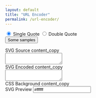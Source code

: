 ```yaml
---
layout: default
title: "URL Encoder"
permalink: /url-encoder/
---
```


<form action="#" method="post">
	<div class="text-center">
		<div class="btn-group" role="group">
			<input type="radio" class="btn-check" name="quote" id="single" autocomplete="off" value="single" checked>
			<label class="btn btn-outline-primary" for="single">Single Quote</label>
			<input type="radio" class="btn-check" name="quote" id="double" autocomplete="off" value="double">
			<label class="btn btn-outline-primary" for="double">Double Quote</label>
		</div>
		<div class="dropdown d-inline-block m-2">
			<button class="btn btn-primary dropdown-toggle" type="button" data-bs-toggle="dropdown" aria-expanded="false">Some samples</button>
			<ul class="dropdown-menu svg-samples"></ul>
		</div>
	</div>
	<div class="row">
		<div class="col-md-6">
			<div class="card mt-3">
				<div class="card-header d-flex justify-content-between align-items-center">
					<span>SVG Source</span>
					<span class="material-symbols-outlined" data-copy="svg-source" title="Click to Clipboard">content_copy</span>
				</div>
				<div class="card-body p-0">
					<textarea class="svg-source form-control border-0 font-monospace" spellcheck="false"></textarea>
				</div>
			</div>
		</div>
		<div class="col-md-6">
			<div class="card mt-3">
				<div class="card-header d-flex justify-content-between align-items-center">
					<span>SVG Encoded</span>
					<span class="material-symbols-outlined" data-copy="svg-encoded" title="Click to Clipboard">content_copy</span>
				</div>
				<div class="card-body p-0">
					<textarea class="svg-encoded form-control border-0 font-monospace" spellcheck="false"></textarea>
				</div>
			</div>
		</div>
		<div class="col-md-6">
			<div class="card mt-3">
				<div class="card-header d-flex justify-content-between align-items-center">
					<span>CSS Background</span>
					<span class="material-symbols-outlined" data-copy="svg-css" title="Click to Clipboard">content_copy</span>
				</div>
				<div class="card-body p-0">
					<div class="form-control border-0 font-monospace"><code class="svg-background"></code></div>
				</div>
			</div>
		</div>
		<div class="col-md-6">
			<div class="card mt-3">
				<div class="card-header d-flex justify-content-between align-items-center">
					<span>SVG Preview</span>
					<span>
						<input class="form-control" type="text" name="background" value="#ffffff" data-coloris>
					</span>
				</div>
				<div class="card-body p-0">
					<div class="svg-preview"><div class="bg"></div></div>
				</div>
			</div>
		</div>
	</div>
</form>
<script>
var svgSample = {
	'Liquid Cheese': "<svg xmlns='http://www.w3.org/2000/svg' width='100%' height='100%' viewBox='0 0 1600 800'><rect fill='#ffaa00' width='1600' height='800'/><g fill-opacity='1'><path fill='#ffb100'  d='M486 705.8c-109.3-21.8-223.4-32.2-335.3-19.4C99.5 692.1 49 703 0 719.8V800h843.8c-115.9-33.2-230.8-68.1-347.6-92.2C492.8 707.1 489.4 706.5 486 705.8z'/><path fill='#ffb800'  d='M1600 0H0v719.8c49-16.8 99.5-27.8 150.7-33.5c111.9-12.7 226-2.4 335.3 19.4c3.4 0.7 6.8 1.4 10.2 2c116.8 24 231.7 59 347.6 92.2H1600V0z'/><path fill='#ffbe00'  d='M478.4 581c3.2 0.8 6.4 1.7 9.5 2.5c196.2 52.5 388.7 133.5 593.5 176.6c174.2 36.6 349.5 29.2 518.6-10.2V0H0v574.9c52.3-17.6 106.5-27.7 161.1-30.9C268.4 537.4 375.7 554.2 478.4 581z'/><path fill='#ffc500'  d='M0 0v429.4c55.6-18.4 113.5-27.3 171.4-27.7c102.8-0.8 203.2 22.7 299.3 54.5c3 1 5.9 2 8.9 3c183.6 62 365.7 146.1 562.4 192.1c186.7 43.7 376.3 34.4 557.9-12.6V0H0z'/><path fill='#ffcc00'  d='M181.8 259.4c98.2 6 191.9 35.2 281.3 72.1c2.8 1.1 5.5 2.3 8.3 3.4c171 71.6 342.7 158.5 531.3 207.7c198.8 51.8 403.4 40.8 597.3-14.8V0H0v283.2C59 263.6 120.6 255.7 181.8 259.4z'/><path fill='#ffd914'  d='M1600 0H0v136.3c62.3-20.9 127.7-27.5 192.2-19.2c93.6 12.1 180.5 47.7 263.3 89.6c2.6 1.3 5.1 2.6 7.7 3.9c158.4 81.1 319.7 170.9 500.3 223.2c210.5 61 430.8 49 636.6-16.6V0z'/><path fill='#ffe529'  d='M454.9 86.3C600.7 177 751.6 269.3 924.1 325c208.6 67.4 431.3 60.8 637.9-5.3c12.8-4.1 25.4-8.4 38.1-12.9V0H288.1c56 21.3 108.7 50.6 159.7 82C450.2 83.4 452.5 84.9 454.9 86.3z'/><path fill='#ffef3d'  d='M1600 0H498c118.1 85.8 243.5 164.5 386.8 216.2c191.8 69.2 400 74.7 595 21.1c40.8-11.2 81.1-25.2 120.3-41.7V0z'/><path fill='#fff852'  d='M1397.5 154.8c47.2-10.6 93.6-25.3 138.6-43.8c21.7-8.9 43-18.8 63.9-29.5V0H643.4c62.9 41.7 129.7 78.2 202.1 107.4C1020.4 178.1 1214.2 196.1 1397.5 154.8z'/><path fill='#ffff66'  d='M1315.3 72.4c75.3-12.6 148.9-37.1 216.8-72.4h-723C966.8 71 1144.7 101 1315.3 72.4z'/></g></svg>",
	'Protruding Squares': "<svg xmlns='http://www.w3.org/2000/svg'  width='100' height='100' viewBox='0 0 200 200'><rect fill='#ee5522' width='200' height='200'/><defs><linearGradient id='a' gradientUnits='userSpaceOnUse' x1='100' y1='33' x2='100' y2='-3'><stop offset='0' stop-color='#000' stop-opacity='0'/><stop offset='1' stop-color='#000' stop-opacity='1'/></linearGradient><linearGradient id='b' gradientUnits='userSpaceOnUse' x1='100' y1='135' x2='100' y2='97'><stop offset='0' stop-color='#000' stop-opacity='0'/><stop offset='1' stop-color='#000' stop-opacity='1'/></linearGradient></defs><g  fill='#d23d09' fill-opacity='0.6'><rect x='100'  width='100' height='100'/><rect y='100'  width='100' height='100'/></g><g fill-opacity='0.5'><polygon fill='url(#a)' points='100 30 0 0 200 0'/><polygon fill='url(#b)' points='100 100 0 130 0 100 200 100 200 130'/></g></svg>",
	'Bullseye Gradient': "<svg xmlns='http://www.w3.org/2000/svg' width='100%' height='100%' viewBox='0 0 800 800'><rect fill='#000000' width='800' height='800'/><g fill-opacity='1'><circle fill='#000000'  cx='400' cy='400' r='600'/><circle fill='#230046'  cx='400' cy='400' r='500'/><circle fill='#2f0052'  cx='400' cy='400' r='400'/><circle fill='#3b075e'  cx='400' cy='400' r='300'/><circle fill='#48156a'  cx='400' cy='400' r='200'/><circle fill='#552277'  cx='400' cy='400' r='100'/></g></svg>",
	'Spectrum Gradient': "<svg xmlns='http://www.w3.org/2000/svg' width='100%' height='100%' viewBox='0 0 1200 800'><rect fill='#ffff00' width='1200' height='800'/><defs><radialGradient id='a' cx='0' cy='800' r='800' gradientUnits='userSpaceOnUse'><stop  offset='0' stop-color='#ff8000'/><stop  offset='1' stop-color='#ff8000' stop-opacity='0'/></radialGradient><radialGradient id='b' cx='1200' cy='800' r='800' gradientUnits='userSpaceOnUse'><stop  offset='0' stop-color='#00ff19'/><stop  offset='1' stop-color='#00ff19' stop-opacity='0'/></radialGradient><radialGradient id='c' cx='600' cy='0' r='600' gradientUnits='userSpaceOnUse'><stop  offset='0' stop-color='#9900ff'/><stop  offset='1' stop-color='#9900ff' stop-opacity='0'/></radialGradient><radialGradient id='d' cx='600' cy='800' r='600' gradientUnits='userSpaceOnUse'><stop  offset='0' stop-color='#ffff00'/><stop  offset='1' stop-color='#ffff00' stop-opacity='0'/></radialGradient><radialGradient id='e' cx='0' cy='0' r='800' gradientUnits='userSpaceOnUse'><stop  offset='0' stop-color='#FF0000'/><stop  offset='1' stop-color='#FF0000' stop-opacity='0'/></radialGradient><radialGradient id='f' cx='1200' cy='0' r='800' gradientUnits='userSpaceOnUse'><stop  offset='0' stop-color='#0CF'/><stop  offset='1' stop-color='#0CF' stop-opacity='0'/></radialGradient></defs><rect fill='url(#a)' width='1200' height='800'/><rect fill='url(#b)' width='1200' height='800'/><rect fill='url(#c)' width='1200' height='800'/><rect fill='url(#d)' width='1200' height='800'/><rect fill='url(#e)' width='1200' height='800'/><rect fill='url(#f)' width='1200' height='800'/></svg>",
	'Endless Constellation': "<svg xmlns='http://www.w3.org/2000/svg'  width='400' height='400' viewBox='0 0 800 800'><rect fill='#330033' width='800' height='800'/><g fill='none' stroke='#404'  stroke-width='1'><path d='M769 229L1037 260.9M927 880L731 737 520 660 309 538 40 599 295 764 126.5 879.5 40 599-197 493 102 382-31 229 126.5 79.5-69-63'/><path d='M-31 229L237 261 390 382 603 493 308.5 537.5 101.5 381.5M370 905L295 764'/><path d='M520 660L578 842 731 737 840 599 603 493 520 660 295 764 309 538 390 382 539 269 769 229 577.5 41.5 370 105 295 -36 126.5 79.5 237 261 102 382 40 599 -69 737 127 880'/><path d='M520-140L578.5 42.5 731-63M603 493L539 269 237 261 370 105M902 382L539 269M390 382L102 382'/><path d='M-222 42L126.5 79.5 370 105 539 269 577.5 41.5 927 80 769 229 902 382 603 493 731 737M295-36L577.5 41.5M578 842L295 764M40-201L127 80M102 382L-261 269'/></g><g  fill='#505'><circle  cx='769' cy='229' r='5'/><circle  cx='539' cy='269' r='5'/><circle  cx='603' cy='493' r='5'/><circle  cx='731' cy='737' r='5'/><circle  cx='520' cy='660' r='5'/><circle  cx='309' cy='538' r='5'/><circle  cx='295' cy='764' r='5'/><circle  cx='40' cy='599' r='5'/><circle  cx='102' cy='382' r='5'/><circle  cx='127' cy='80' r='5'/><circle  cx='370' cy='105' r='5'/><circle  cx='578' cy='42' r='5'/><circle  cx='237' cy='261' r='5'/><circle  cx='390' cy='382' r='5'/></g></svg>",
	'Zig Zag': "<svg xmlns='http://www.w3.org/2000/svg'  width='120' height='120' viewBox='0 0 120 120'><rect fill='#00bb77' width='120' height='120'/><polygon  fill='#000' fill-opacity='.1' points='120 0 120 60 90 30 60 0 0 0 0 0 60 60 0 120 60 120 90 90 120 60 120 0'/></svg>",
	'Repeating Chevrons': "<svg xmlns='http://www.w3.org/2000/svg'  width='120' height='120' viewBox='0 0 120 120'><rect fill='#ddffaa' width='120' height='120'/><polygon  fill='#AE9' fill-opacity='1' points='120 120 60 120 90 90 120 60 120 0 120 0 60 60 0 0 0 60 30 90 60 120 120 120 '/></svg>",
	'Large Triangles': "<svg xmlns='http://www.w3.org/2000/svg'  width='540' height='450' viewBox='0 0 1080 900'><rect fill='#00b7ff' width='1080' height='900'/><g fill-opacity='.1'><polygon fill='#444' points='90 150 0 300 180 300'/><polygon points='90 150 180 0 0 0'/><polygon fill='#AAA' points='270 150 360 0 180 0'/><polygon fill='#DDD' points='450 150 360 300 540 300'/><polygon fill='#999' points='450 150 540 0 360 0'/><polygon points='630 150 540 300 720 300'/><polygon fill='#DDD' points='630 150 720 0 540 0'/><polygon fill='#444' points='810 150 720 300 900 300'/><polygon fill='#FFF' points='810 150 900 0 720 0'/><polygon fill='#DDD' points='990 150 900 300 1080 300'/><polygon fill='#444' points='990 150 1080 0 900 0'/><polygon fill='#DDD' points='90 450 0 600 180 600'/><polygon points='90 450 180 300 0 300'/><polygon fill='#666' points='270 450 180 600 360 600'/><polygon fill='#AAA' points='270 450 360 300 180 300'/><polygon fill='#DDD' points='450 450 360 600 540 600'/><polygon fill='#999' points='450 450 540 300 360 300'/><polygon fill='#999' points='630 450 540 600 720 600'/><polygon fill='#FFF' points='630 450 720 300 540 300'/><polygon points='810 450 720 600 900 600'/><polygon fill='#DDD' points='810 450 900 300 720 300'/><polygon fill='#AAA' points='990 450 900 600 1080 600'/><polygon fill='#444' points='990 450 1080 300 900 300'/><polygon fill='#222' points='90 750 0 900 180 900'/><polygon points='270 750 180 900 360 900'/><polygon fill='#DDD' points='270 750 360 600 180 600'/><polygon points='450 750 540 600 360 600'/><polygon points='630 750 540 900 720 900'/><polygon fill='#444' points='630 750 720 600 540 600'/><polygon fill='#AAA' points='810 750 720 900 900 900'/><polygon fill='#666' points='810 750 900 600 720 600'/><polygon fill='#999' points='990 750 900 900 1080 900'/><polygon fill='#999' points='180 0 90 150 270 150'/><polygon fill='#444' points='360 0 270 150 450 150'/><polygon fill='#FFF' points='540 0 450 150 630 150'/><polygon points='900 0 810 150 990 150'/><polygon fill='#222' points='0 300 -90 450 90 450'/><polygon fill='#FFF' points='0 300 90 150 -90 150'/><polygon fill='#FFF' points='180 300 90 450 270 450'/><polygon fill='#666' points='180 300 270 150 90 150'/><polygon fill='#222' points='360 300 270 450 450 450'/><polygon fill='#FFF' points='360 300 450 150 270 150'/><polygon fill='#444' points='540 300 450 450 630 450'/><polygon fill='#222' points='540 300 630 150 450 150'/><polygon fill='#AAA' points='720 300 630 450 810 450'/><polygon fill='#666' points='720 300 810 150 630 150'/><polygon fill='#FFF' points='900 300 810 450 990 450'/><polygon fill='#999' points='900 300 990 150 810 150'/><polygon points='0 600 -90 750 90 750'/><polygon fill='#666' points='0 600 90 450 -90 450'/><polygon fill='#AAA' points='180 600 90 750 270 750'/><polygon fill='#444' points='180 600 270 450 90 450'/><polygon fill='#444' points='360 600 270 750 450 750'/><polygon fill='#999' points='360 600 450 450 270 450'/><polygon fill='#666' points='540 600 630 450 450 450'/><polygon fill='#222' points='720 600 630 750 810 750'/><polygon fill='#FFF' points='900 600 810 750 990 750'/><polygon fill='#222' points='900 600 990 450 810 450'/><polygon fill='#DDD' points='0 900 90 750 -90 750'/><polygon fill='#444' points='180 900 270 750 90 750'/><polygon fill='#FFF' points='360 900 450 750 270 750'/><polygon fill='#AAA' points='540 900 630 750 450 750'/><polygon fill='#FFF' points='720 900 810 750 630 750'/><polygon fill='#222' points='900 900 990 750 810 750'/><polygon fill='#222' points='1080 300 990 450 1170 450'/><polygon fill='#FFF' points='1080 300 1170 150 990 150'/><polygon points='1080 600 990 750 1170 750'/><polygon fill='#666' points='1080 600 1170 450 990 450'/><polygon fill='#DDD' points='1080 900 1170 750 990 750'/></g></svg>",
	'Diamond Sunset': "<svg xmlns='http://www.w3.org/2000/svg' width='100%' height='100%' ><defs><linearGradient id='a' x1='0' x2='0' y1='0' y2='1'><stop offset='0'  stop-color='#80F'/><stop offset='1'  stop-color='#f40'/></linearGradient></defs><pattern id='b'  width='24' height='24' patternUnits='userSpaceOnUse'><circle  fill='#ffffff' cx='12' cy='12' r='12'/></pattern><rect width='100%' height='100%' fill='url(#a)'/><rect width='100%' height='100%' fill='url(#b)' fill-opacity='0.1'/></svg>",
	'Square Versatiles': "<svg xmlns='http://www.w3.org/2000/svg'  width='40' height='40' viewBox='0 0 100 100'><rect fill='#f29e03' width='100' height='100'/><rect x='0' y='0' width='46' height='46'  fill-opacity='0.6' fill='#ffa61d'/></svg>",
	'Rose Petals': "<svg xmlns='http://www.w3.org/2000/svg' width='100%' height='100%' viewBox='0 0 800 400'><rect fill='#330000' width='800' height='400'/><defs><radialGradient id='a' cx='396' cy='281' r='514' gradientUnits='userSpaceOnUse'><stop  offset='0' stop-color='#D18'/><stop  offset='1' stop-color='#330000'/></radialGradient><linearGradient id='b' gradientUnits='userSpaceOnUse' x1='400' y1='148' x2='400' y2='333'><stop offset='0'  stop-color='#FA3' stop-opacity='0'/><stop offset='1'  stop-color='#FA3' stop-opacity='0.5'/></linearGradient></defs><rect fill='url(#a)' width='800' height='400'/><g fill-opacity='0.4'><circle fill='url(#b)' cx='267.5' cy='61' r='300'/><circle fill='url(#b)' cx='532.5' cy='61' r='300'/><circle fill='url(#b)' cx='400' cy='30' r='300'/></g></svg>",
	'Dragon Scales': "<svg xmlns='http://www.w3.org/2000/svg' viewBox='0 0 100 1000'><rect fill='#330055' width='100' height='1000'/><g fill-opacity='1'><circle  fill='#330055' cx='50' cy='0' r='50'/><g fill='#3a015d' ><circle cx='0' cy='50' r='50'/><circle cx='100' cy='50' r='50'/></g><circle  fill='#410165' cx='50' cy='100' r='50'/><g fill='#48026e' ><circle cx='0' cy='150' r='50'/><circle cx='100' cy='150' r='50'/></g><circle  fill='#500376' cx='50' cy='200' r='50'/><g fill='#57047e' ><circle cx='0' cy='250' r='50'/><circle cx='100' cy='250' r='50'/></g><circle  fill='#5f0587' cx='50' cy='300' r='50'/><g fill='#67068f' ><circle cx='0' cy='350' r='50'/><circle cx='100' cy='350' r='50'/></g><circle  fill='#6f0798' cx='50' cy='400' r='50'/><g fill='#7707a0' ><circle cx='0' cy='450' r='50'/><circle cx='100' cy='450' r='50'/></g><circle  fill='#8008a9' cx='50' cy='500' r='50'/><g fill='#8909b1' ><circle cx='0' cy='550' r='50'/><circle cx='100' cy='550' r='50'/></g><circle  fill='#9109ba' cx='50' cy='600' r='50'/><g fill='#9a09c3' ><circle cx='0' cy='650' r='50'/><circle cx='100' cy='650' r='50'/></g><circle  fill='#a309cb' cx='50' cy='700' r='50'/><g fill='#ad09d4' ><circle cx='0' cy='750' r='50'/><circle cx='100' cy='750' r='50'/></g><circle  fill='#b608dc' cx='50' cy='800' r='50'/><g fill='#c007e5' ><circle cx='0' cy='850' r='50'/><circle cx='100' cy='850' r='50'/></g><circle  fill='#c905ee' cx='50' cy='900' r='50'/><g fill='#d303f6' ><circle cx='0' cy='950' r='50'/><circle cx='100' cy='950' r='50'/></g><circle  fill='#D0F' cx='50' cy='1000' r='50'/></g></svg>",
	'Colorful Stingrays': "<svg xmlns='http://www.w3.org/2000/svg'  width='600' height='100' viewBox='0 0 600 100'><rect fill='#ffffff' width='600' height='100'/><g  stroke='#FFF' stroke-width='0' stroke-miterlimit='10' stroke-opacity='1'><circle  fill='#037B79' cx='0' cy='0' r='50'/><circle  fill='#92DEBA' cx='100' cy='0' r='50'/><circle  fill='#FFFFD8' cx='200' cy='0' r='50'/><circle  fill='#CAF2FF' cx='300' cy='0' r='50'/><circle  fill='#6FCCFF' cx='400' cy='0' r='50'/><circle  fill='#006EB4' cx='500' cy='0' r='50'/><circle  fill='#037B79' cx='600' cy='0' r='50'/><circle cx='-50' cy='50' r='50'/><circle  fill='#53ac9a' cx='50' cy='50' r='50'/><circle  fill='#ceefc1' cx='150' cy='50' r='50'/><circle  fill='#ffffff' cx='250' cy='50' r='50'/><circle  fill='#9de0fe' cx='350' cy='50' r='50'/><circle  fill='#3e9cda' cx='450' cy='50' r='50'/><circle  fill='#00789c' cx='550' cy='50' r='50'/><circle cx='650' cy='50' r='50'/><circle  fill='#037B79' cx='0' cy='100' r='50'/><circle  fill='#92DEBA' cx='100' cy='100' r='50'/><circle  fill='#FFFFD8' cx='200' cy='100' r='50'/><circle  fill='#CAF2FF' cx='300' cy='100' r='50'/><circle  fill='#6FCCFF' cx='400' cy='100' r='50'/><circle  fill='#006EB4' cx='500' cy='100' r='50'/><circle  fill='#037B79' cx='600' cy='100' r='50'/><circle cx='50' cy='150' r='50'/><circle cx='150' cy='150' r='50'/><circle cx='250' cy='150' r='50'/><circle cx='350' cy='150' r='50'/><circle cx='450' cy='150' r='50'/><circle cx='550' cy='150' r='50'/></g></svg>",
	'Vanishing Stripes': "<svg xmlns='http://www.w3.org/2000/svg'  width='2000' height='2000' viewBox='0 0 800 800'><rect fill='#000022' width='800' height='800'/><g fill='none' stroke-opacity='1'><g  stroke='#026' stroke-width='17'><line x1='-8' y1='-8' x2='808' y2='808'/><line x1='-8' y1='792' x2='808' y2='1608'/><line x1='-8' y1='-808' x2='808' y2='8'/></g><g  stroke='#002163' stroke-width='16'><line x1='-8' y1='767' x2='808' y2='1583'/><line x1='-8' y1='17' x2='808' y2='833'/><line x1='-8' y1='-33' x2='808' y2='783'/><line x1='-8' y1='-783' x2='808' y2='33'/></g><g  stroke='#002060' stroke-width='15'><line x1='-8' y1='742' x2='808' y2='1558'/><line x1='-8' y1='42' x2='808' y2='858'/><line x1='-8' y1='-58' x2='808' y2='758'/><line x1='-8' y1='-758' x2='808' y2='58'/></g><g  stroke='#001f5c' stroke-width='14'><line x1='-8' y1='67' x2='808' y2='883'/><line x1='-8' y1='717' x2='808' y2='1533'/><line x1='-8' y1='-733' x2='808' y2='83'/><line x1='-8' y1='-83' x2='808' y2='733'/></g><g  stroke='#001e59' stroke-width='13'><line x1='-8' y1='92' x2='808' y2='908'/><line x1='-8' y1='692' x2='808' y2='1508'/><line x1='-8' y1='-108' x2='808' y2='708'/><line x1='-8' y1='-708' x2='808' y2='108'/></g><g  stroke='#001d56' stroke-width='12'><line x1='-8' y1='667' x2='808' y2='1483'/><line x1='-8' y1='117' x2='808' y2='933'/><line x1='-8' y1='-133' x2='808' y2='683'/><line x1='-8' y1='-683' x2='808' y2='133'/></g><g  stroke='#001c53' stroke-width='11'><line x1='-8' y1='642' x2='808' y2='1458'/><line x1='-8' y1='142' x2='808' y2='958'/><line x1='-8' y1='-158' x2='808' y2='658'/><line x1='-8' y1='-658' x2='808' y2='158'/></g><g  stroke='#001b4f' stroke-width='10'><line x1='-8' y1='167' x2='808' y2='983'/><line x1='-8' y1='617' x2='808' y2='1433'/><line x1='-8' y1='-633' x2='808' y2='183'/><line x1='-8' y1='-183' x2='808' y2='633'/></g><g  stroke='#001a4c' stroke-width='9'><line x1='-8' y1='592' x2='808' y2='1408'/><line x1='-8' y1='192' x2='808' y2='1008'/><line x1='-8' y1='-608' x2='808' y2='208'/><line x1='-8' y1='-208' x2='808' y2='608'/></g><g  stroke='#001949' stroke-width='8'><line x1='-8' y1='567' x2='808' y2='1383'/><line x1='-8' y1='217' x2='808' y2='1033'/><line x1='-8' y1='-233' x2='808' y2='583'/><line x1='-8' y1='-583' x2='808' y2='233'/></g><g  stroke='#001846' stroke-width='7'><line x1='-8' y1='242' x2='808' y2='1058'/><line x1='-8' y1='542' x2='808' y2='1358'/><line x1='-8' y1='-558' x2='808' y2='258'/><line x1='-8' y1='-258' x2='808' y2='558'/></g><g  stroke='#001743' stroke-width='6'><line x1='-8' y1='267' x2='808' y2='1083'/><line x1='-8' y1='517' x2='808' y2='1333'/><line x1='-8' y1='-533' x2='808' y2='283'/><line x1='-8' y1='-283' x2='808' y2='533'/></g><g  stroke='#00163f' stroke-width='5'><line x1='-8' y1='292' x2='808' y2='1108'/><line x1='-8' y1='492' x2='808' y2='1308'/><line x1='-8' y1='-308' x2='808' y2='508'/><line x1='-8' y1='-508' x2='808' y2='308'/></g><g  stroke='#00153c' stroke-width='4'><line x1='-8' y1='467' x2='808' y2='1283'/><line x1='-8' y1='317' x2='808' y2='1133'/><line x1='-8' y1='-333' x2='808' y2='483'/><line x1='-8' y1='-483' x2='808' y2='333'/></g><g  stroke='#001439' stroke-width='3'><line x1='-8' y1='342' x2='808' y2='1158'/><line x1='-8' y1='442' x2='808' y2='1258'/><line x1='-8' y1='-458' x2='808' y2='358'/><line x1='-8' y1='-358' x2='808' y2='458'/></g><g  stroke='#001336' stroke-width='2'><line x1='-8' y1='367' x2='808' y2='1183'/><line x1='-8' y1='417' x2='808' y2='1233'/><line x1='-8' y1='-433' x2='808' y2='383'/><line x1='-8' y1='-383' x2='808' y2='433'/></g><g  stroke='#013' stroke-width='1'><line x1='-8' y1='392' x2='808' y2='1208'/><line x1='-8' y1='-408' x2='808' y2='408'/></g></g></svg>",
	'Sun Tornado': "<svg xmlns='http://www.w3.org/2000/svg' viewBox='0 0 2000 1500'><rect fill='#ee5522' width='2000' height='1500'/><defs><radialGradient id='a' gradientUnits='objectBoundingBox'><stop  offset='0' stop-color='#FB3'/><stop  offset='1' stop-color='#ee5522'/></radialGradient><linearGradient id='b' gradientUnits='userSpaceOnUse' x1='0' y1='750' x2='1550' y2='750'><stop  offset='0' stop-color='#f7882b'/><stop  offset='1' stop-color='#ee5522'/></linearGradient><path id='s' fill='url(#b)' d='M1549.2 51.6c-5.4 99.1-20.2 197.6-44.2 293.6c-24.1 96-57.4 189.4-99.3 278.6c-41.9 89.2-92.4 174.1-150.3 253.3c-58 79.2-123.4 152.6-195.1 219c-71.7 66.4-149.6 125.8-232.2 177.2c-82.7 51.4-170.1 94.7-260.7 129.1c-90.6 34.4-184.4 60-279.5 76.3C192.6 1495 96.1 1502 0 1500c96.1-2.1 191.8-13.3 285.4-33.6c93.6-20.2 185-49.5 272.5-87.2c87.6-37.7 171.3-83.8 249.6-137.3c78.4-53.5 151.5-114.5 217.9-181.7c66.5-67.2 126.4-140.7 178.6-218.9c52.3-78.3 96.9-161.4 133-247.9c36.1-86.5 63.8-176.2 82.6-267.6c18.8-91.4 28.6-184.4 29.6-277.4c0.3-27.6 23.2-48.7 50.8-48.4s49.5 21.8 49.2 49.5c0 0.7 0 1.3-0.1 2L1549.2 51.6z'/><g id='g'><use href='#s' transform='scale(0.12) rotate(60)'/><use href='#s' transform='scale(0.2) rotate(10)'/><use href='#s' transform='scale(0.25) rotate(40)'/><use href='#s' transform='scale(0.3) rotate(-20)'/><use href='#s' transform='scale(0.4) rotate(-30)'/><use href='#s' transform='scale(0.5) rotate(20)'/><use href='#s' transform='scale(0.6) rotate(60)'/><use href='#s' transform='scale(0.7) rotate(10)'/><use href='#s' transform='scale(0.835) rotate(-40)'/><use href='#s' transform='scale(0.9) rotate(40)'/><use href='#s' transform='scale(1.05) rotate(25)'/><use href='#s' transform='scale(1.2) rotate(8)'/><use href='#s' transform='scale(1.333) rotate(-60)'/><use href='#s' transform='scale(1.45) rotate(-30)'/><use href='#s' transform='scale(1.6) rotate(10)'/></g></defs><g  transform='rotate(0 0 0)'><g  transform='rotate(0 0 0)'><circle fill='url(#a)' r='3000'/><g opacity='0.5'><circle fill='url(#a)' r='2000'/><circle fill='url(#a)' r='1800'/><circle fill='url(#a)' r='1700'/><circle fill='url(#a)' r='1651'/><circle fill='url(#a)' r='1450'/><circle fill='url(#a)' r='1250'/><circle fill='url(#a)' r='1175'/><circle fill='url(#a)' r='900'/><circle fill='url(#a)' r='750'/><circle fill='url(#a)' r='500'/><circle fill='url(#a)' r='380'/><circle fill='url(#a)' r='250'/></g><g  transform='rotate(0 0 0)'><use href='#g' transform='rotate(10)'/><use href='#g' transform='rotate(120)'/><use href='#g' transform='rotate(240)'/></g><circle fill-opacity='0.1' fill='url(#a)' r='3000'/></g></g></svg>",
	'Rainbow Vortex': "<svg xmlns='http://www.w3.org/2000/svg' width='100%' height='100%' viewBox='0 0 1600 800'><rect fill='#ff9d00' width='1600' height='800'/><g stroke='#000' stroke-width='66.7' stroke-opacity='0.05' ><circle  fill='#ff9d00' cx='0' cy='0' r='1800'/><circle  fill='#fb8d17' cx='0' cy='0' r='1700'/><circle  fill='#f47d24' cx='0' cy='0' r='1600'/><circle  fill='#ed6e2d' cx='0' cy='0' r='1500'/><circle  fill='#e35f34' cx='0' cy='0' r='1400'/><circle  fill='#d85239' cx='0' cy='0' r='1300'/><circle  fill='#cc453e' cx='0' cy='0' r='1200'/><circle  fill='#be3941' cx='0' cy='0' r='1100'/><circle  fill='#b02f43' cx='0' cy='0' r='1000'/><circle  fill='#a02644' cx='0' cy='0' r='900'/><circle  fill='#901e44' cx='0' cy='0' r='800'/><circle  fill='#801843' cx='0' cy='0' r='700'/><circle  fill='#6f1341' cx='0' cy='0' r='600'/><circle  fill='#5e0f3d' cx='0' cy='0' r='500'/><circle  fill='#4e0c38' cx='0' cy='0' r='400'/><circle  fill='#3e0933' cx='0' cy='0' r='300'/><circle  fill='#2e062c' cx='0' cy='0' r='200'/><circle  fill='#210024' cx='0' cy='0' r='100'/></g></svg>",
	'Flat Mountains': "<svg xmlns='http://www.w3.org/2000/svg' viewBox='0 0 1600 900'><rect fill='#ff7700' width='1600' height='900'/><polygon fill='#cc0000'  points='957 450 539 900 1396 900'/><polygon fill='#aa0000'  points='957 450 872.9 900 1396 900'/><polygon fill='#d6002b'  points='-60 900 398 662 816 900'/><polygon fill='#b10022'  points='337 900 398 662 816 900'/><polygon fill='#d9004b'  points='1203 546 1552 900 876 900'/><polygon fill='#b2003d'  points='1203 546 1552 900 1162 900'/><polygon fill='#d3006c'  points='641 695 886 900 367 900'/><polygon fill='#ac0057'  points='587 900 641 695 886 900'/><polygon fill='#c4008c'  points='1710 900 1401 632 1096 900'/><polygon fill='#9e0071'  points='1710 900 1401 632 1365 900'/><polygon fill='#aa00aa'  points='1210 900 971 687 725 900'/><polygon fill='#880088'  points='943 900 1210 900 971 687'/></svg>",
};
function addXmlnsToSvg(svgString) {
	if (!/xmlns="http:\/\/www\.w3\.org\/2000\/svg"/.test(svgString) && !/xmlns='http:\/\/www\.w3\.org\/2000\/svg'/.test(svgString)) {
		svgString = svgString.replace('<svg ', '<svg xmlns="http://www.w3.org/2000/svg" ');
	}
	return svgString;
}
function encodeSpecialCharacters(svgString) {
	return svgString.replace(/[^a-zA-Z0-9\-_ ="']/g, function (match) {
		return encodeURIComponent(match);
	});
}
function convertQuotes(svgString, targetQuote) {
	var oppositeQuote = (targetQuote === '"') ? "'" : '"';
	return svgString.replace(new RegExp(oppositeQuote, 'g'), targetQuote);
}
function decodeSpecialCharacters(svgString) {
	return decodeURIComponent(svgString);
}
document.addEventListener('DOMContentLoaded', function () {
	let svgDropdown = '', svgDropdownMenu = document.querySelector('.svg-samples');
	for (const svgBg in svgSample) {
		svgDropdown += '<li><a class="dropdown-item" href="javascript:void(0)" data-name="'+svgBg+'">'+svgSample[svgBg]+svgBg+'</a></li>';
	};
	svgDropdown += '<li><span class="dropdown-attribution d-block p-2 pb-0 text-wrap small">Icons by <a href="https://www.svgbackgrounds.com/" target="_blank">SVGBackgrounds.com</a></span></li>';
	svgDropdownMenu.innerHTML = svgDropdown;
	svgDropdownMenu.addEventListener('click', function(e) {
		e.preventDefault();
		//e.stopPropagation();
		if (e.target.classList.contains('dropdown-item')) {
			let name = e.target.getAttribute('data-name');
			if(name && svgSample[name] && svgSample[name] !== undefined) {
				document.querySelector('.svg-source').value = svgSample[name];
				encodeSVG();
			}
		}
	});
	svgDropdownMenu.querySelector('.dropdown-attribution').addEventListener('click', function(e) {
		e.stopPropagation();
	});

	Coloris.setInstance('[name="background"]', {
		alpha: true,
		forceAlpha: true,
		formatToggle: false,
		theme: 'polaroid',
		swatches: [
			'#ffffff',
			'#F44336',
			'#E91E63',
			'#9C27B0',
			'#673AB7',
			'#3F51B5',
			'#2196F3',
			'#03A9F4',
			'#00BCD4',
			'#009688',
			'#4CAF50',
			'#8BC34A',
			'#CDDC39',
			'#FFEB3B',
			'#FFC107',
			'#FF9800',
			'#FF5722',
			'#795548',
			'#9E9E9E',
			'#607D8B',
			'#000000',
		],
		swatchesOnly: true,
		onChange: function(data) {
			if(data) {
				document.querySelector('.svg-preview').style.backgroundColor = data;
			}
		}
	});
	var encodeSVG = function() {
		var svgStr  = document.querySelector('.svg-source').value, quote = document.querySelector('[name="quote"]:checked').value;
		if(svgStr) {
			svgStr = addXmlnsToSvg(svgStr);
			svgStr = convertQuotes(svgStr,quote=='single'?'\'':'"');
			var encodedValue = encodeSpecialCharacters(svgStr);
			var cssValue = quote=='single'?'url("data:image/svg+xml,' + encodedValue + '")':'url(\'data:image/svg+xml,' + encodedValue + '\')';
			document.querySelector('.svg-encoded').value = encodedValue;
			document.querySelector('.svg-background').innerHTML = 'background-image: '+cssValue+';';
			document.querySelector('.svg-preview .bg').style.backgroundImage = cssValue;
		}
	}
	var decodeSVG = function () {
		var svgStr  = document.querySelector('.svg-encoded').value, quote = document.querySelector('[name="quote"]:checked').value;
		if(svgStr) {
			var decodedValue = svgStr;
			svgStr = decodeSpecialCharacters(svgStr);
			svgStr = convertQuotes(svgStr,quote=='single'?'\'':'"');
			var cssValue = quote=='single'?'url("data:image/svg+xml,' + decodedValue + '")':'url(\'data:image/svg+xml,' + decodedValue + '\')';
			document.querySelector('.svg-source').value = svgStr;
			document.querySelector('.svg-background').innerHTML = 'background-image: '+cssValue+';';
			document.querySelector('.svg-preview .bg').style.backgroundImage = cssValue;
		}
	}
	document.querySelector('.svg-source').addEventListener(('input','change','keyup'), encodeSVG);
	document.querySelector('.svg-encoded').addEventListener(('input','change','keyup'), decodeSVG);
	document.querySelectorAll('[name="quote"]').forEach(function(inp) {
		inp.addEventListener(('change'),encodeSVG);
	});
	document.querySelectorAll('[data-copy]').forEach( (btn) => {
		btn.addEventListener('click', () => {
			var text = '', card = btn.closest('.card');
			if (card.querySelector('textarea.form-control')) {
				text = card.querySelector('textarea.form-control').value;
			} else if(card.querySelector('div.form-control')) {
				text = card.querySelector('div.form-control').textContent;
			}
			if (text) {
				mk.copyToClipboard(text);
			} else {
				mk.toastr({head:{text:'Opps!'},body:'There is nothing to copy to the clipboard.'},'danger');
			}
		});
	});
});
</script>